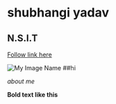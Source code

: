 # shubhangi yadav

## N.S.I.T




[Follow link here](http://your.link/here)

![My Image Name](http://link/to/image.jpg)  ##hi

_about me_

**Bold text like this**
